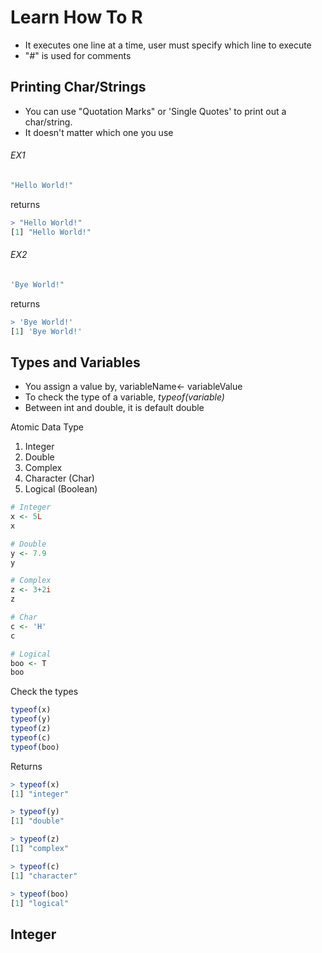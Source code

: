 # Learn How To R
* It executes one line at a time, user must specify which line to execute
* "*#*" is used for comments

## Printing Char/Strings
* You can use "Quotation Marks" or 'Single Quotes' to print out a char/string.
* It doesn't matter which one you use

###### EX1
```R
"Hello World!" 
```
returns
```R
> "Hello World!"
[1] "Hello World!"
```

###### EX2
```R
'Bye World!"
```
returns
```R
> 'Bye World!'
[1] 'Bye World!'
```

## Types and Variables
* You assign a value by, variableName<- variableValue
* To check the type of a variable, *typeof(variable)* 
* Between int and double, it is default double

Atomic Data Type
1. Integer 
2. Double
3. Complex
4. Character (Char)
5. Logical (Boolean)
```R
# Integer
x <- 5L
x

# Double
y <- 7.9
y

# Complex
z <- 3+2i
z

# Char
c <- 'H'
c

# Logical
boo <- T
boo
```
Check the types
```R
typeof(x)
typeof(y)
typeof(z)
typeof(c)
typeof(boo)
```
Returns
```R
> typeof(x)
[1] "integer"

> typeof(y)
[1] "double"

> typeof(z)
[1] "complex"

> typeof(c)
[1] "character"

> typeof(boo)
[1] "logical"
```
## Integer
